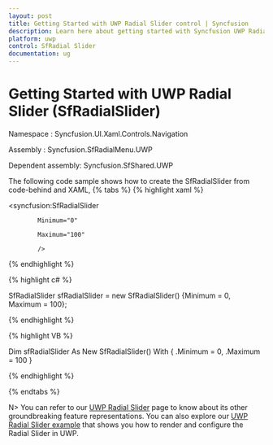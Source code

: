 ```yaml
---
layout: post
title: Getting Started with UWP Radial Slider control | Syncfusion
description: Learn here about getting started with Syncfusion UWP Radial Slider (SfRadialSlider) control, its elements and more.
platform: uwp
control: SfRadial Slider 
documentation: ug
---
```


# Getting Started with UWP Radial Slider (SfRadialSlider)

Namespace : Syncfusion.UI.Xaml.Controls.Navigation 

Assembly : Syncfusion.SfRadialMenu.UWP 

Dependent assembly: Syncfusion.SfShared.UWP



The following code sample shows how to create the SfRadialSlider from code-behind and XAML, 
{% tabs %}
 {% highlight xaml %}

<syncfusion:SfRadialSlider

            Minimum="0" 

            Maximum="100"  

            />

{% endhighlight %}

{% highlight c# %}

SfRadialSlider sfRadialSlider = new SfRadialSlider() {Minimum = 0, Maximum = 100};

{% endhighlight %}

{% highlight VB %}

Dim sfRadialSlider As New SfRadialSlider() With {
	.Minimum = 0,
	.Maximum = 100
}

{% endhighlight %}

{% endtabs %}

N> You can refer to our [UWP Radial Slider](https://www.syncfusion.com/uwp-ui-controls/radial-slider) page to know about its other groundbreaking feature representations. You can also explore our [UWP Radial Slider example](https://apps.microsoft.com/store/detail/syncfusion-essential-studio-for-uwp/9NBLGGH5WNGV) that shows you how to render and configure the Radial Slider in UWP.